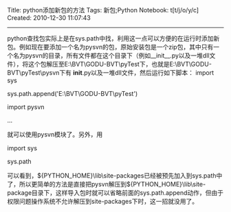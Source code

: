 Title: python添加新包的方法
Tags: 新包;Python
Notebook: t[t/j/o/y/c]
Created: 2010-12-30 11:07:43

------

python查找包实际上是在sys.path中找，利用这一点可以方便的在运行时添加新包。例如现在要添加一个名为pysvn的包，原始安装包是一个zip包，其中只有一个名为pysvn的目录，所有文件都在这个目录下（例如__init__.py以及一堆dll文件），将这个包解压至E:\BVT\GODU-BVT\pyTest下，也就是E:\BVT\GODU-BVT\pyTest\pysvn下有 __init__.py以及一堆dll文件，然后运行如下脚本： 
 import sys 

 sys.path.append('E:\\BVT\\GODU-BVT\\pyTest') 

 import pysvn 

 ... 

 就可以使用pysvn模块了。另外，用 

 import sys 

 sys.path 

 可以看到，${PYTHON_HOME}\lib\site-packages已经被预先加入到sys.path中了，所以更简单的方法是直接把pysvn解压到${PYTHON_HOME}\lib\site-package目录下，这样导入包时就可以省略前面的sys.path.append动作，但由于权限问题操作系统不允许解压到site-packages下时，这一招就没用了。